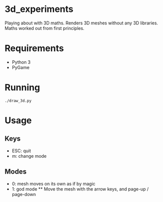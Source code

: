 # 3d_experiments
Playing about with 3D maths. Renders 3D meshes without any 3D libraries. Maths worked out from first principles.

# Requirements

* Python 3
* PyGame

# Running

```./draw_3d.py```

# Usage

## Keys

* ESC: quit
* m: change mode

## Modes

* 0: mesh moves on its own as if by magic
* 1: god mode
** Move the mesh with the arrow keys, and page-up / page-down
